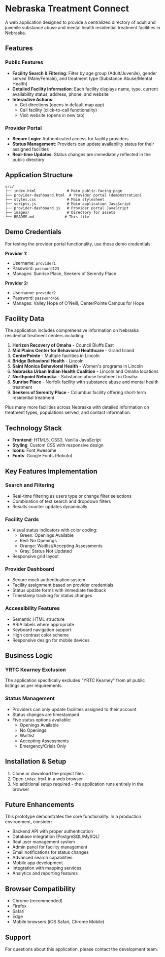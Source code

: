 # Nebraska Treatment Connect

A web application designed to provide a centralized directory of adult and juvenile substance abuse and mental health residential treatment facilities in Nebraska.

## Features

### Public Features
- **Facility Search & Filtering**: Filter by age group (Adult/Juvenile), gender served (Male/Female), and treatment type (Substance Abuse/Mental Health)
- **Detailed Facility Information**: Each facility displays name, type, current availability status, address, phone, and website
- **Interactive Actions**: 
  - Get directions (opens in default map app)
  - Call facility (click-to-call functionality)
  - Visit website (opens in new tab)

### Provider Portal
- **Secure Login**: Authenticated access for facility providers
- **Status Management**: Providers can update availability status for their assigned facilities
- **Real-time Updates**: Status changes are immediately reflected in the public directory

## Application Structure

```
src/
├── index.html              # Main public-facing page
├── provider-dashboard.html  # Provider portal (demonstration)
├── styles.css              # Main stylesheet
├── scripts.js              # Main application JavaScript
├── provider-dashboard.js   # Provider portal JavaScript
├── images/                 # Directory for assets
└── README.md              # This file
```

## Demo Credentials

For testing the provider portal functionality, use these demo credentials:

**Provider 1:**
- Username: `provider1`
- Password: `password123`
- Manages: Sunrise Place, Seekers of Serenity Place

**Provider 2:**
- Username: `provider2`
- Password: `password456`
- Manages: Valley Hope of O'Neill, CenterPointe Campus for Hope

## Facility Data

The application includes comprehensive information on Nebraska residential treatment centers including:

1. **Horizon Recovery of Omaha** - Council Bluffs East
2. **Mid Plains Center for Behavioral Healthcare** - Grand Island
3. **CenterPointe** - Multiple facilities in Lincoln
4. **Bridge Behavioral Health** - Lincoln
5. **Saint Monica Behavioral Health** - Women's programs in Lincoln
6. **Nebraska Urban Indian Health Coalition** - Lincoln and Omaha locations
7. **Northpoint Nebraska** - Substance abuse treatment in Omaha
8. **Sunrise Place** - Norfolk facility with substance abuse and mental health treatment
9. **Seekers of Serenity Place** - Columbus facility offering short-term residential treatment

Plus many more facilities across Nebraska with detailed information on treatment types, populations served, and contact information.

## Technology Stack

- **Frontend**: HTML5, CSS3, Vanilla JavaScript
- **Styling**: Custom CSS with responsive design
- **Icons**: Font Awesome
- **Fonts**: Google Fonts (Roboto)

## Key Features Implementation

### Search and Filtering
- Real-time filtering as users type or change filter selections
- Combination of text search and dropdown filters
- Results counter updates dynamically

### Facility Cards
- Visual status indicators with color coding:
  - Green: Openings Available
  - Red: No Openings
  - Orange: Waitlist/Accepting Assessments
  - Gray: Status Not Updated
- Responsive grid layout

### Provider Dashboard
- Secure mock authentication system
- Facility assignment based on provider credentials
- Status update forms with immediate feedback
- Timestamp tracking for status changes

### Accessibility Features
- Semantic HTML structure
- ARIA labels where appropriate
- Keyboard navigation support
- High contrast color scheme
- Responsive design for mobile devices

## Business Logic

### YRTC Kearney Exclusion
The application specifically excludes "YRTC Kearney" from all public listings as per requirements.

### Status Management
- Providers can only update facilities assigned to their account
- Status changes are timestamped
- Five status options available:
  - Openings Available
  - No Openings
  - Waitlist
  - Accepting Assessments
  - Emergency/Crisis Only

## Installation & Setup

1. Clone or download the project files
2. Open `index.html` in a web browser
3. No additional setup required - the application runs entirely in the browser

## Future Enhancements

This prototype demonstrates the core functionality. In a production environment, consider:

- Backend API with proper authentication
- Database integration (PostgreSQL/MySQL)
- Real user management system
- Admin panel for facility management
- Email notifications for status changes
- Advanced search capabilities
- Mobile app development
- Integration with mapping services
- Analytics and reporting features

## Browser Compatibility

- Chrome (recommended)
- Firefox
- Safari
- Edge
- Mobile browsers (iOS Safari, Chrome Mobile)

## Support

For questions about this application, please contact the development team.